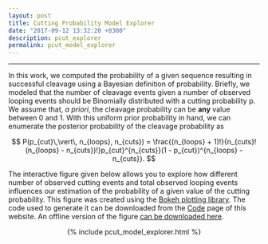 ```yaml
---
layout: post
title: Cutting Probability Model Explorer
date: "2017-09-12 13:32:20 +0300"
description: pcut_explorer
permalink: pcut_model_explorer
---
```


---

In this work, we computed the probability of a given sequence resulting in
successful cleavage using a Bayesian definition of probability. Briefly, we modeled 
that the number of cleavage events given a number of observed looping events should 
be Binomially distributed with a cutting probability p. We assume that, *a priori*, 
the cleavage probability can be **any** value between 0 and 1. With this uniform prior 
probability in hand, we can enumerate the posterior probability of the cleavage probability 
as 

$$
P(p_{cut}\,\vert\, n_{loops}, n_{cuts}) = \frac{(n_{loops} + 1)!}{n_{cuts}!(n_{loops} - n_{cuts})!}p_{cut}^{n_{cuts}}(1 - p_{cut})^{n_{loops} - n_{cuts}}.
$$

The interactive figure given below allows you to explore how different number of 
observed cutting events and total observed looping events influences our estimation
of the probability of a given value of the cutting probability. This figure was created using
the [Bokeh plotting library](http://bokeh.pydata.org). The code used to
generate it can be downloaded from the [Code]({{site.baseurl}}/code) page of
this website. An offline version of the figure [can be downloaded
here]({{site.baseurl}}/figures/pcut_model_explorer.html).

<center>

{% include pcut_model_explorer.html %}

</center>
